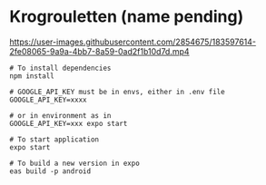 # Krogrouletten (name pending)



https://user-images.githubusercontent.com/2854675/183597614-2fe08065-9a9a-4bb7-8a59-0ad2f1b10d7d.mp4




```
# To install dependencies
npm install

# GOOGLE_API_KEY must be in envs, either in .env file
GOOGLE_API_KEY=xxxx

# or in environment as in 
GOOGLE_API_KEY=xxx expo start

# To start application
expo start

# To build a new version in expo
eas build -p android
```
